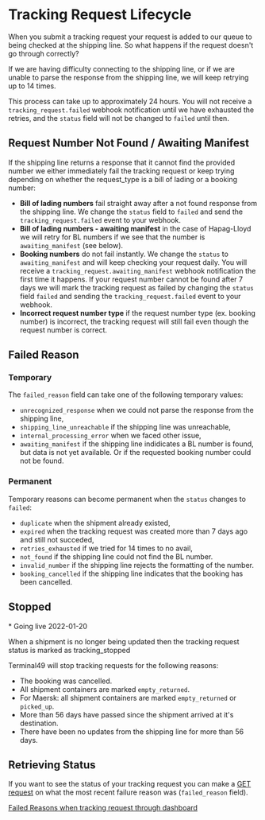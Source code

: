 # Tracking Request Lifecycle

When you submit a tracking request your request is added to our queue to being checked at the shipping line. So what happens if the request doesn't go through correctly?

If we are having difficulty connecting to the shipping line, or if we are unable to parse the response from the shipping line, we will keep retrying up to 14 times.

This process can take up to approximately 24 hours. You will not receive a `tracking_request.failed` webhook notification until we have exhausted the retries, and the `status` field will not be changed to `failed` until then.

## Request Number Not Found / Awaiting Manifest

If the shipping line returns a response that it cannot find the provided number we either immediately fail the tracking request or keep trying depending on whether the request_type is a bill of lading or a booking number:

 * **Bill of lading numbers** fail straight away after a not found response from the shipping line. We change the `status` field to `failed` and send the `tracking_request.failed` event to your webhook.
 * **Bill of lading numbers - awaiting manifest** in the case of Hapag-Lloyd we will retry for BL numbers if we see that the number is `awaiting_manifest` (see below).
 * **Booking numbers** do not fail instantly. We change the `status` to `awaiting_manifest` and will keep checking your request daily. You will receive a `tracking_request.awaiting_manifest` webhook notification the first time it happens. If your request number cannot be found after 7 days we will mark the tracking request as failed by changing the `status` field `failed` and sending the `tracking_request.failed` event to your webhook.
 * **Incorrect request number type** if the request number type (ex. booking number) is incorrect, the tracking request will still fail even though the request number is correct.


## Failed Reason

### Temporary

The `failed_reason` field can take one of the following temporary values:

 * `unrecognized_response` when we could not parse the response from the shipping line,
 * `shipping_line_unreachable` if the shipping line was unreachable,
 * `internal_processing_error` when we faced other issue,
 * `awaiting_manifest` if the shipping line indidicates a BL number is found, but data is not yet available. Or if the requested booking number could not be found.

### Permanent

Temporary reasons can become permanent when the `status` changes to `failed`:

 * `duplicate` when the shipment already existed,
 * `expired` when the tracking request was created more than 7 days ago and still not succeded,
 * `retries_exhausted` if we tried for 14 times to no avail,
 * `not_found` if the shipping line could not find the BL number.
 * `invalid_number` if the shipping line rejects the formatting of the number.
 * `booking_cancelled` if the shipping line indicates that the booking has been cancelled.

## Stopped

\* Going live 2022-01-20

When a shipment is no longer being updated then the tracking request status is marked as tracking_stopped

Terminal49 will stop tracking requests for the following reasons:

 * The booking was cancelled.
 * All shipment containers are marked `empty_returned`.
 * For Maersk: all shipment containers are marked `empty_returned` or `picked_up`.
 * More than 56 days have passed since the shipment arrived at it's destination.
 * There have been no updates from the shipping line for more than 56 days.

## Retrieving Status

If you want to see the status of your tracking request you can make a [GET request](https://developers.terminal49.com/docs/api/docs/reference/terminal49/terminal49.v1.json/paths/~1tracking_requests~1%7Bid%7D/get) on what the most recent failure reason was (`failed_reason` field).


[Failed Reasons when tracking request through dashboard](https://help.terminal49.com/en/articles/6116676-what-happens-after-i-add-a-shipment-to-terminal49-recently-added-shipments#h_ac9b93504f)
